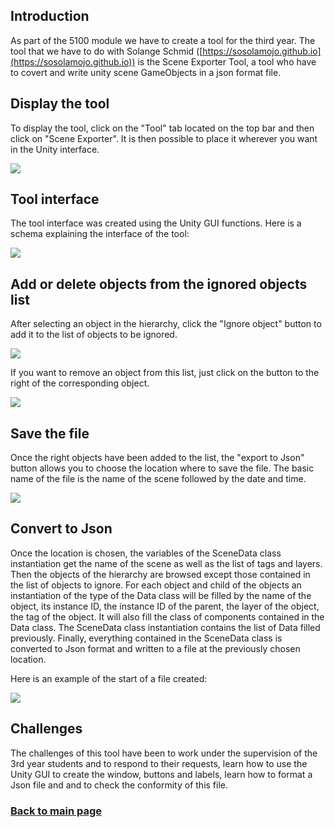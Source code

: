## Introduction

As part of the 5100 module we have to create a tool for the third year. The tool that we have to do with Solange Schmid ([https://sosolamojo.github.io](https://sosolamojo.github.io)) is the Scene Exporter Tool, a tool who have to covert and write unity scene GameObjects in a json format file.

## Display the tool

To display the tool, click on the "Tool" tab located on the top bar and then click on "Scene Exporter". It is then possible to place it wherever you want in the Unity interface.

![](https://worgaros.github.io/Images/openwin.gif)


## Tool interface

The tool interface was created using the Unity GUI functions.
Here is a schema explaining the interface of the tool:

![](https://worgaros.github.io/Images/tool.PNG)


## Add or delete objects from the ignored objects list

After selecting an object in the hierarchy, click the "Ignore object" button to add it to the list of objects to be ignored.

![](https://worgaros.github.io/Images/ignoreobj.gif)

If you want to remove an object from this list, just click on the button to the right of the corresponding object.

![](https://worgaros.github.io/Images/allowobj.gif)


## Save the file

Once the right objects have been added to the list, the "export to Json" button allows you to choose the location where to save the file. The basic name of the file is the name of the scene followed by the date and time.

![](https://worgaros.github.io/Images/savetojson.gif)


## Convert to Json

Once the location is chosen, the variables of the SceneData class instantiation get the name of the scene as well as the list of tags and layers. Then the objects of the hierarchy are browsed except those contained in the list of objects to ignore. For each object and child of the objects an instantiation of the type of the Data class will be filled by the name of the object, its instance ID, the instance ID of the parent, the layer of the object, the tag of the object. It will also fill the class of components contained in the Data class. The SceneData class instantiation contains the list of Data filled previously.  Finally, everything contained in the SceneData class is converted to Json format and written to a file at the previously chosen location.

Here is an example of the start of a file created:

![](https://worgaros.github.io/Images/json.PNG)


## Challenges

The challenges of this tool have been to work under the supervision of the 3rd year students and to respond to their requests, learn how to use the Unity GUI to create the window, buttons and labels, learn how to format a Json file and and to check the conformity of this file.


### [Back to main page](https://worgaros.github.io/)